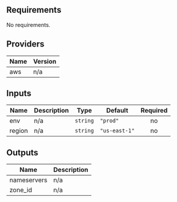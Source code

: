
## Requirements

No requirements.

## Providers

| Name | Version |
|------|---------|
| aws | n/a |

## Inputs

| Name | Description | Type | Default | Required |
|------|-------------|------|---------|:--------:|
| env | n/a | `string` | `"prod"` | no |
| region | n/a | `string` | `"us-east-1"` | no |

## Outputs

| Name | Description |
|------|-------------|
| nameservers | n/a |
| zone\_id | n/a |
